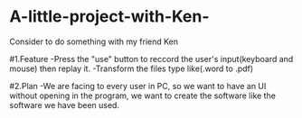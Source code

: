 # A-little-project-with-Ken-
Consider to do something with my friend Ken

#1.Feature
		-Press the "use" button to reccord the user's input(keyboard and mouse) then replay it.
    -Transform the files type like(.word to .pdf)

#2.Plan
    -We are facing to every user in PC, so we want to have an UI without opening in the program, we want to create the software like the software we have been used.
